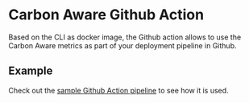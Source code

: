 # Carbon Aware Github Action

Based on the CLI as docker image, the Github action allows to use the Carbon Aware metrics as part of your deployment pipeline in Github.

## Example

Check out the [sample Github Action pipeline](/.github/workflows/run-sdkCLI-githubaction.yml) to see how it is used.
